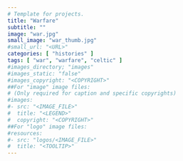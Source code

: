 ```yaml
---
# Template for projects.
title: "Warfare"
subtitle: ""
image: "war.jpg"
small_image: "war_thumb.jpg"
#small_url: "<URL>"
categories: [ "histories" ]
tags: [ "war", "warfare", "celtic" ]
#images_directory; "images"
#images_static: "false"
#images_copyright: "<COPYRIGHT>"
##For "image" image files:
# (Only required for caption and specific copyrights)
#images:
#- src: "<IMAGE_FILE>"
#  title: "<LEGEND>"
#  copyright: "<COPYRIGHT>"
##For "logo" image files:
#resources:
#- src: "logos/<IMAGE_FILE>"
#  title: "<TOOLTIP>"
---
```



